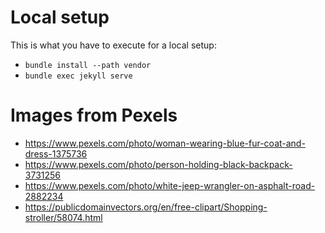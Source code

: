 # Local setup
This is what you have to execute for a local setup:
- `bundle install --path vendor`
- `bundle exec jekyll serve`

# Images from Pexels
- <https://www.pexels.com/photo/woman-wearing-blue-fur-coat-and-dress-1375736>
- <https://www.pexels.com/photo/person-holding-black-backpack-3731256>
- <https://www.pexels.com/photo/white-jeep-wrangler-on-asphalt-road-2882234>
- <https://publicdomainvectors.org/en/free-clipart/Shopping-stroller/58074.html>
